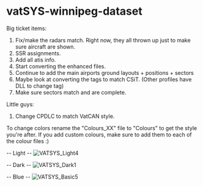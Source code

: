 # vatSYS-winnipeg-dataset

Big ticket items:

1) Fix/make the radars match. Right now, they all thrown up just to make sure aircraft are shown.
2) SSR assignments.
3) Add all atis info.
4) Start converting the enhanced files.
5) Continue to add the main airports ground layouts + positions + sectors
6) Maybe look at converting the tags to match CSiT. (Other profiles have DLL to change tag)
7) Make sure sectors match and are complete.

Little guys:

1) Change CPDLC to match VatCAN style.

To change colors rename the "Colours_XX" file to "Colours" to get the style you're after.
If you add custom colours, make sure to add them to each of the colour files :)

-- Light -- ![VATSYS_Light4](https://user-images.githubusercontent.com/13305987/139317274-683f4825-4ebb-4916-93b5-75d3166e401f.PNG)

-- Dark -- ![VATSYS_Dark1](https://user-images.githubusercontent.com/13305987/139150763-70986320-96ab-4cce-bf95-18a45338af0a.PNG)

-- Blue -- ![VATSYS_Basic5](https://user-images.githubusercontent.com/13305987/139150791-480886d0-9b40-4efe-a430-ac8a8ca614ed.PNG)
